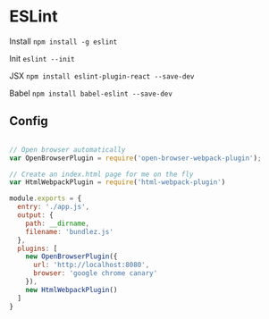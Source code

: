 # ESLint

Install
`npm install -g eslint`

Init
`eslint --init`

JSX
`npm install eslint-plugin-react --save-dev`

Babel
`npm install babel-eslint --save-dev`


## Config

```js

// Open browser automatically
var OpenBrowserPlugin = require('open-browser-webpack-plugin');

// Create an index.html page for me on the fly
var HtmlWebpackPlugin = require('html-webpack-plugin')

module.exports = {
  entry: './app.js',
  output: {
    path: __dirname,
    filename: 'bundlez.js'
  },
  plugins: [
    new OpenBrowserPlugin({
      url: 'http://localhost:8080',
      browser: 'google chrome canary'
    }),
    new HtmlWebpackPlugin()
  ]
}


```

